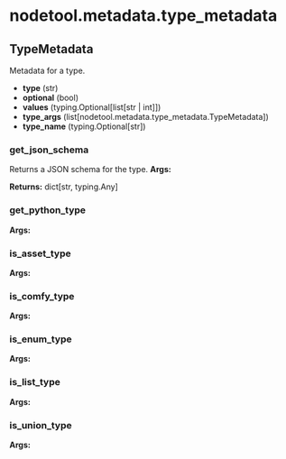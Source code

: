 # nodetool.metadata.type_metadata

## TypeMetadata

Metadata for a type.

- **type** (str)
- **optional** (bool)
- **values** (typing.Optional[list[str | int]])
- **type_args** (list[nodetool.metadata.type_metadata.TypeMetadata])
- **type_name** (typing.Optional[str])

### get_json_schema

Returns a JSON schema for the type.
**Args:**

**Returns:** dict[str, typing.Any]

### get_python_type

**Args:**

### is_asset_type

**Args:**

### is_comfy_type

**Args:**

### is_enum_type

**Args:**

### is_list_type

**Args:**

### is_union_type

**Args:**

